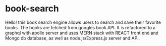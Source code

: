 # book-search
Hello! this book search engine allows users to search and save their favorite books. The books are fetched from googles book API.
It is refactored to a graphql with apollo server and uses MERN stack with REACT front end and Mongo db database, as well as node.js/Express.js server and API.

